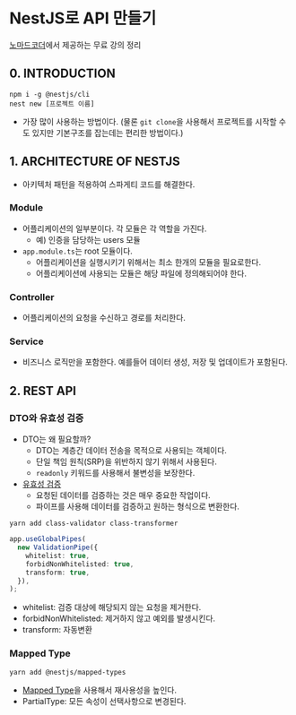 # NestJS로 API 만들기

[노마드코더](https://nomadcoders.co/nestjs-fundamentals)에서 제공하는 무료 강의 정리

## 0. INTRODUCTION

```shell
npm i -g @nestjs/cli
nest new [프로젝트 이름]
```

- 가장 많이 사용하는 방법이다. (물론 `git clone`을 사용해서 프로젝트를 시작할 수도 있지만 기본구조를 잡는데는 편리한 방법이다.)

## 1. ARCHITECTURE OF NESTJS

- 아키텍처 패턴을 적용하여 스파게티 코드를 해결한다.

### Module

- 어플리케이션의 일부분이다. 각 모듈은 각 역할을 가진다.
    - 예) 인증을 담당하는 users 모듈
- `app.module.ts`는 root 모듈이다.
    - 어플리케이션을 실행시키기 위해서는 최소 한개의 모듈을 필요로한다.
    - 어플리케이션에 사용되는 모듈은 해당 파일에 정의해되어야 한다.

### Controller

- 어플리케이션의 요청을 수신하고 경로를 처리한다.

### Service

- 비즈니스 로직만을 포함한다. 예를들어 데이터 생성, 저장 및 업데이트가 포함된다.

## 2. REST API

### DTO와 유효성 검증

- DTO는 왜 필요할까?
    - DTO는 계층간 데이터 전송을 목적으로 사용되는 객체이다.
    - 단일 책임 원칙(SRP)을 위반하지 않기 위해서 사용된다.
    - `readonly` 키워드를 사용해서 불변성을 보장한다.
- [유효성 검증](https://docs.nestjs.com/techniques/validation)
    - 요청된 데이터를 검증하는 것은 매우 중요한 작업이다.
    - 파이프를 사용해 데이터를 검증하고 원하는 형식으로 변환한다.

```shell
yarn add class-validator class-transformer
```

```typescript
app.useGlobalPipes(
  new ValidationPipe({
    whitelist: true,
    forbidNonWhitelisted: true,
    transform: true,
  }),
);
```

- whitelist: 검증 대상에 해당되지 않는 요청을 제거한다.
- forbidNonWhitelisted: 제거하지 않고 예외를 발생시킨다.
- transform: 자동변환

### Mapped Type

```shell
yarn add @nestjs/mapped-types
```

- [Mapped Type](https://docs.nestjs.com/openapi/mapped-types)을 사용해서 재사용성을 높인다.
- PartialType: 모든 속성이 선택사항으로 변경된다.

